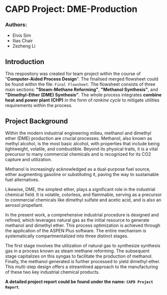 # CAPD Project: DME-Production

### Authors: 
- Elvis Sim
- Ilias Chair
- Zezheng Li 

## Introduction 
This respository was created for team project within the course of "**Computer-Aided Process Design**". The finalised merged flowsheet could be found within the file: `Final Flowsheet`. The flowsheet consists of three main sections: **"Steam-Methane Reforming"**, **"Methanol Synthesis"**, and **"Dimethyl-Ether (DME) Synthesis"**. The whole process integrates **combine heat and power plant (CHP)** in the form of *rankine cycle* to mitigate utilities requirements within the process. 

## Project Background 
Within the modern industrial engineering milieu, methanol and dimethyl ether (DME)
production are crucial processes. Methanol, also known as methyl alcohol, is the most
basic alcohol, with properties that include being lightweight, volatile, and combustible.
Beyond its physical traits, it is a vital precursor to many commercial chemicals and is
recognized for its CO2 capture and utilization.

Methanol is increasingly acknowledged as a dual-purpose fuel source, either augmenting
gasoline or substituting it, paving the way to sustainable fuel alternatives.

Likewise, DME, the simplest ether, plays a significant role in the industrial chemical
field. It is volatile, colorless, and flammable, serving as a precursor to commercial
chemicals like dimethyl sulfate and acetic acid, and is also an aerosol propellant. 

In the present work, a comprehensive industrial procedure is designed and refined,
which leverages natural gas as the initial resource to generate methanol and dimethyl
ether. This process optimization is achieved through the application of the ASPEN
Plus software. The entire mechanism is systematically compartmentalized into three
distinct stages.

The first stage involves the utilization of natural gas to synthesize synthesis gas in
a process known as steam methane reforming. The subsequent stage capitalizes on
this syngas to facilitate the production of methanol. Finally, the methanol generated is
further processed to yield dimethyl ether. This multi-step design offers a streamlined
approach to the manufacturing of these two key industrial chemical products. 

**A detailed project report could be found under the name: `CAPD Project Report`**. 
